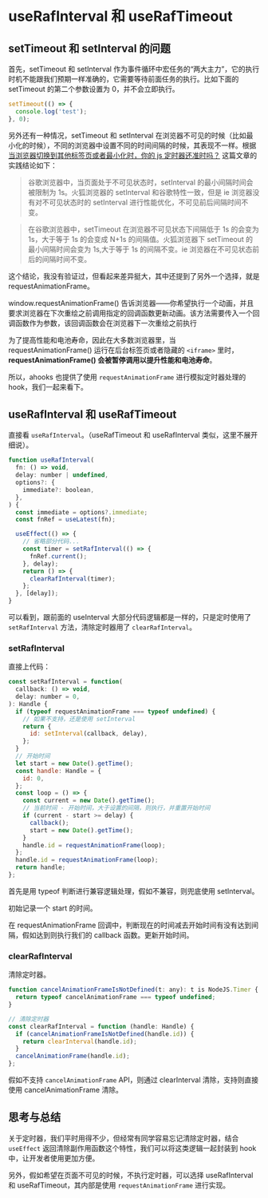 # useRafInterval 和 useRafTimeout

## setTimeout 和 setInterval 的问题

首先，setTimeout 和 setInterval 作为事件循环中宏任务的“两大主力”，它的执行时机不能跟我们预期一样准确的，它需要等待前面任务的执行。比如下面的 setTimeout 的第二个参数设置为 0，并不会立即执行。

```js
setTimeout(() => {
  console.log('test');
}, 0);
```

另外还有一种情况，setTimeout 和 setInterval 在浏览器不可见的时候（比如最小化的时候），不同的浏览器中设置不同的时间间隔的时候，其表现不一样。根据 [当浏览器切换到其他标签页或者最小化时，你的 js 定时器还准时吗？](https://juejin.cn/post/6899796711401586695#comment '当浏览器切换到其他标签页或者最小化时，你的js定时器还准时吗？') 这篇文章的实践结论如下：

> 谷歌浏览器中，当页面处于不可见状态时，setInterval 的最小间隔时间会被限制为 1s。火狐浏览器的 setInterval 和谷歌特性一致，但是 ie 浏览器没有对不可见状态时的 setInterval 进行性能优化，不可见前后间隔时间不变。

> 在谷歌浏览器中，setTimeout 在浏览器不可见状态下间隔低于 1s 的会变为 1s，大于等于 1s 的会变成 N+1s 的间隔值。火狐浏览器下 setTimeout 的最小间隔时间会变为 1s,大于等于 1s 的间隔不变。ie 浏览器在不可见状态前后的间隔时间不变。

这个结论，我没有验证过，但看起来差异挺大，其中还提到了另外一个选择，就是 requestAnimationFrame。

window.requestAnimationFrame() 告诉浏览器——你希望执行一个动画，并且要求浏览器在下次重绘之前调用指定的回调函数更新动画。该方法需要传入一个回调函数作为参数，该回调函数会在浏览器下一次重绘之前执行

为了提高性能和电池寿命，因此在大多数浏览器里，当 requestAnimationFrame() 运行在后台标签页或者隐藏的 `<iframe>` 里时，**requestAnimationFrame() 会被暂停调用以提升性能和电池寿命**。

所以，ahooks 也提供了使用 `requestAnimationFrame` 进行模拟定时器处理的 hook，我们一起来看下。

## useRafInterval 和 useRafTimeout

直接看 `useRafInterval`。（useRafTimeout 和 useRafInterval 类似，这里不展开细说）。

```js
function useRafInterval(
  fn: () => void,
  delay: number | undefined,
  options?: {
    immediate?: boolean,
  },
) {
  const immediate = options?.immediate;
  const fnRef = useLatest(fn);

  useEffect(() => {
    // 省略部分代码...
    const timer = setRafInterval(() => {
      fnRef.current();
    }, delay);
    return () => {
      clearRafInterval(timer);
    };
  }, [delay]);
}
```

可以看到，跟前面的 useInterval 大部分代码逻辑都是一样的，只是定时使用了 `setRafInterval` 方法，清除定时器用了 `clearRafInterval`。

### setRafInterval

直接上代码：

```js
const setRafInterval = function(
  callback: () => void,
  delay: number = 0,
): Handle {
  if (typeof requestAnimationFrame === typeof undefined) {
    // 如果不支持，还是使用 setInterval
    return {
      id: setInterval(callback, delay),
    };
  }
  // 开始时间
  let start = new Date().getTime();
  const handle: Handle = {
    id: 0,
  };
  const loop = () => {
    const current = new Date().getTime();
    // 当前时间 - 开始时间，大于设置的间隔，则执行，并重置开始时间
    if (current - start >= delay) {
      callback();
      start = new Date().getTime();
    }
    handle.id = requestAnimationFrame(loop);
  };
  handle.id = requestAnimationFrame(loop);
  return handle;
};
```

首先是用 typeof 判断进行兼容逻辑处理，假如不兼容，则兜底使用 setInterval。

初始记录一个 start 的时间。

在 requestAnimationFrame 回调中，判断现在的时间减去开始时间有没有达到间隔，假如达到则执行我们的 callback 函数。更新开始时间。

### clearRafInterval

清除定时器。

```js
function cancelAnimationFrameIsNotDefined(t: any): t is NodeJS.Timer {
  return typeof cancelAnimationFrame === typeof undefined;
}

// 清除定时器
const clearRafInterval = function (handle: Handle) {
  if (cancelAnimationFrameIsNotDefined(handle.id)) {
    return clearInterval(handle.id);
  }
  cancelAnimationFrame(handle.id);
};
```

假如不支持 `cancelAnimationFrame` API，则通过 clearInterval 清除，支持则直接使用 cancelAnimationFrame 清除。

## 思考与总结

关于定时器，我们平时用得不少，但经常有同学容易忘记清除定时器，结合 `useEffect` 返回清除副作用函数这个特性，我们可以将这类逻辑一起封装到 hook 中，让开发者使用更加方便。

另外，假如希望在页面不可见的时候，不执行定时器，可以选择 useRafInterval 和 useRafTimeout，其内部是使用 `requestAnimationFrame` 进行实现。
